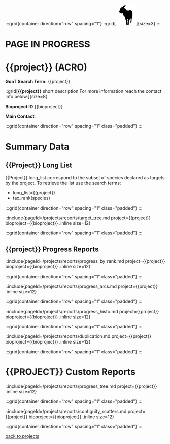 :::grid{container direction="row" spacing="1"}
::grid[![GoaT](/static/images/capra3.png)]{size=3}
:::
# PAGE IN PROGRESS

# {{project}} (ACRO)

**GoaT Search Term:** {{project}}

::grid[**{{project}}** short description For more information reach the contact info below.]{size=8}

**Bioproject ID** {{bioproject}}

**Main Contact**:

:::grid{container direction="row" spacing="1" class="padded"}
:::

# Summary Data

## {{Project}} Long List

{{Project}} long_list correspond to the subset of species declared as targets by the project. To retrieve the list use the search terms:

- long_list={{project}}
- tax_rank(species)

:::grid{container direction="row" spacing="1" class="padded"}
:::

::include{pageId=/projects/reports/target_tree.md project={{project}} bioproject={{bioproject}} .inline size=12}

:::grid{container direction="row" spacing="1" class="padded"}
:::

## {{project}} Progress Reports

::include{pageId=/projects/reports/progress_by_rank.md project={{project}} bioproject={{bioproject}} .inline size=12}

:::grid{container direction="row" spacing="1" class="padded"}
:::

::include{pageId=/projects/reports/progress_arcs.md project={{project}} .inline size=12}

:::grid{container direction="row" spacing="1" class="padded"}
:::

::include{pageId=/projects/reports/progress_histo.md project={{project}} bioproject={{bioproject}} .inline size=12}

:::grid{container direction="row" spacing="1" class="padded"}
:::

::include{pageId=/projects/reports/duplication.md project={{project}} bioproject={{bioproject}} .inline size=12}

:::grid{container direction="row" spacing="1" class="padded"}
:::

# {{PROJECT}} Custom Reports

::include{pageId=/projects/reports/progress_tree.md project={{project}} .inline size=12}

:::grid{container direction="row" spacing="1" class="padded"}
:::

::include{pageId=/projects/reports/contiguity_scatters.md project={{project}} bioproject={{bioproject}} .inline size=12}

:::grid{container direction="row" spacing="1" class="padded"}
:::

[back to projects](/projects)
